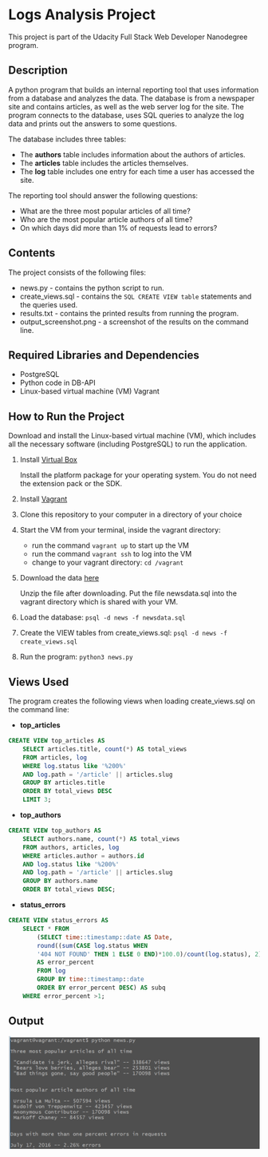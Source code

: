 # Logs Analysis Project
This project is part of the Udacity Full Stack Web Developer Nanodegree program.

## Description
A python program that builds an internal reporting tool that uses information from a database and analyzes the data.
The database is from a newspaper site and contains articles, as well as the web server log for the site.
The program connects to the database, uses SQL queries to analyze the log data and prints out the answers to some questions.

The database includes three tables:
- The **authors** table includes information about the authors of articles.
- The **articles** table includes the articles themselves.
- The **log** table includes one entry for each time a user has accessed the site.

The reporting tool should answer the following questions:
- What are the three most popular articles of all time?
- Who are the most popular article authors of all time?
- On which days did more than 1% of requests lead to errors?

## Contents
The project consists of the following files:
- news.py - contains the python script to run.
- create_views.sql - contains the ```SQL CREATE VIEW table``` statements and the queries used.
- results.txt - contains the printed results from running the program.
- output_screenshot.png - a screenshot of the results on the command line.

## Required Libraries and Dependencies
- PostgreSQL
- Python code in DB-API
- Linux-based virtual machine (VM) Vagrant

## How to Run the Project
Download and install the Linux-based virtual machine (VM), which includes all the necessary software (including PostgreSQL) to run the application.
1) Install [Virtual Box](https://www.virtualbox.org/wiki/Downloads)
   
   Install the platform package for your operating system. You do not need the extension pack or the SDK.
2) Install [Vagrant](https://www.vagrantup.com/)
3) Clone this repository to your computer in a directory of your choice
4) Start the VM from your terminal, inside the vagrant directory:
   * run the command ```vagrant up``` to start up the VM
   * run the command ```vagrant ssh``` to log into the VM
   * change to your vagrant directory: ```cd /vagrant```
5) Download the data [here](https://d17h27t6h515a5.cloudfront.net/topher/2016/August/57b5f748_newsdata/newsdata.zip)
   
   Unzip the file after downloading. Put the file newsdata.sql into the vagrant directory which is shared with your VM.
6) Load the database:
   ```psql -d news -f newsdata.sql```
7) Create the VIEW tables from create_views.sql:
   ```psql -d news -f create_views.sql```
8) Run the program:
   ```python3 news.py```
   
## Views Used
The program creates the following views when loading create_views.sql on the command line:
* **top_articles**
```SQL 
CREATE VIEW top_articles AS
    SELECT articles.title, count(*) AS total_views
    FROM articles, log
    WHERE log.status like '%200%'
    AND log.path = '/article' || articles.slug
    GROUP BY articles.title
    ORDER BY total_views DESC
    LIMIT 3;
```

* **top_authors**
```SQL
CREATE VIEW top_authors AS
    SELECT authors.name, count(*) AS total_views
    FROM authors, articles, log
    WHERE articles.author = authors.id
    AND log.status like '%200%'
    AND log.path = '/article' || articles.slug
    GROUP BY authors.name
    ORDER BY total_views DESC;
```

* **status_errors**
```SQL
CREATE VIEW status_errors AS
    SELECT * FROM
        (SELECT time::timestamp::date AS Date,
        round((sum(CASE log.status WHEN
        '404 NOT FOUND' THEN 1 ELSE 0 END)*100.0)/count(log.status), 2)
        AS error_percent
        FROM log
        GROUP BY time::timestamp::date
        ORDER BY error_percent DESC) AS subq
    WHERE error_percent >1;
```
## Output

![](/output_screenshot.png)
